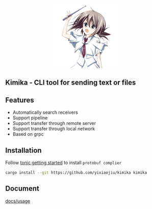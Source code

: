 <div align="center">
  <img src="assets/kimika.png" alt="Yazi logo" width="200">
</div>

## Kimika - CLI tool for sending text or files

## Features

- Automatically search receivers
- Support pipeline
- Support transfer through remote server
- Support transfer through local network
- Based on grpc

## Installation

Follow [tonic getting started](https://github.com/hyperium/tonic?tab=readme-ov-file#getting-started) to install `protobuf complier`

```sh
cargo install --git https://github.com/yixiaojiu/kimika kimika
```

## Document

[docs/usage](/docs/usage.md)
